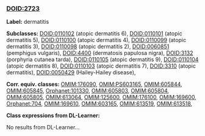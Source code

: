 
### [DOID:2723](http://purl.obolibrary.org/obo/DOID_2723)
**Label:** dermatitis

**Subclasses:** [DOID:0110102](http://purl.obolibrary.org/obo/DOID_0110102) (atopic dermatitis 6), [DOID:0110101](http://purl.obolibrary.org/obo/DOID_0110101) (atopic dermatitis 5), [DOID:0110100](http://purl.obolibrary.org/obo/DOID_0110100) (atopic dermatitis 4), [DOID:0110099](http://purl.obolibrary.org/obo/DOID_0110099) (atopic dermatitis 3), [DOID:0110098](http://purl.obolibrary.org/obo/DOID_0110098) (atopic dermatitis 2), [DOID:0060851](http://purl.obolibrary.org/obo/DOID_0060851) (pemphigus vulgaris), [DOID:4400](http://purl.obolibrary.org/obo/DOID_4400) (dermatosis papulosa nigra), [DOID:3132](http://purl.obolibrary.org/obo/DOID_3132) (porphyria cutanea tarda), [DOID:0110105](http://purl.obolibrary.org/obo/DOID_0110105) (atopic dermatitis 9), [DOID:0110104](http://purl.obolibrary.org/obo/DOID_0110104) (atopic dermatitis 8), [DOID:0110103](http://purl.obolibrary.org/obo/DOID_0110103) (atopic dermatitis 7), [DOID:3310](http://purl.obolibrary.org/obo/DOID_3310) (atopic dermatitis), [DOID:0050429](http://purl.obolibrary.org/obo/DOID_0050429) (Hailey-Hailey disease), 

**Corr. equiv. classes:** [OMIM:176090](http://purl.obolibrary.org/obo/OMIM_176090), [OMIM:PS603165](http://purl.obolibrary.org/obo/OMIM_PS603165), [OMIM:605844](http://purl.obolibrary.org/obo/OMIM_605844), [OMIM:605845](http://purl.obolibrary.org/obo/OMIM_605845), [Orphanet:101330](http://www.orpha.net/ORDO/Orphanet_101330), [OMIM:605803](http://purl.obolibrary.org/obo/OMIM_605803), [OMIM:605804](http://purl.obolibrary.org/obo/OMIM_605804), [OMIM:605805](http://purl.obolibrary.org/obo/OMIM_605805), [OMIM:613064](http://purl.obolibrary.org/obo/OMIM_613064), [OMIM:125600](http://purl.obolibrary.org/obo/OMIM_125600), [OMIM:176100](http://purl.obolibrary.org/obo/OMIM_176100), [OMIM:169600](http://purl.obolibrary.org/obo/OMIM_169600), [Orphanet:704](http://www.orpha.net/ORDO/Orphanet_704), [OMIM:169610](http://purl.obolibrary.org/obo/OMIM_169610), [OMIM:603165](http://purl.obolibrary.org/obo/OMIM_603165), [OMIM:613519](http://purl.obolibrary.org/obo/OMIM_613519), [OMIM:613518](http://purl.obolibrary.org/obo/OMIM_613518), 

**Class expressions from DL-Learner:**

No results from DL-Learner...



